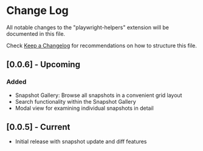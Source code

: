 # Change Log

All notable changes to the "playwright-helpers" extension will be documented in this file.

Check [Keep a Changelog](http://keepachangelog.com/) for recommendations on how to structure this file.

## [0.0.6] - Upcoming

### Added
- Snapshot Gallery: Browse all snapshots in a convenient grid layout
- Search functionality within the Snapshot Gallery
- Modal view for examining individual snapshots in detail

## [0.0.5] - Current

- Initial release with snapshot update and diff features